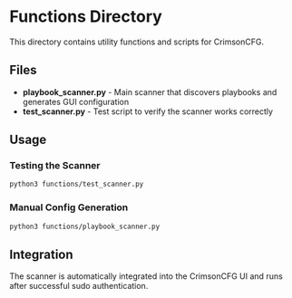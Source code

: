 # Functions Directory

This directory contains utility functions and scripts for CrimsonCFG.

## Files

- **playbook_scanner.py** - Main scanner that discovers playbooks and generates GUI configuration
- **test_scanner.py** - Test script to verify the scanner works correctly

## Usage

### Testing the Scanner

```bash
python3 functions/test_scanner.py
```

### Manual Config Generation

```bash
python3 functions/playbook_scanner.py
```

## Integration

The scanner is automatically integrated into the CrimsonCFG UI and runs after successful sudo authentication.

